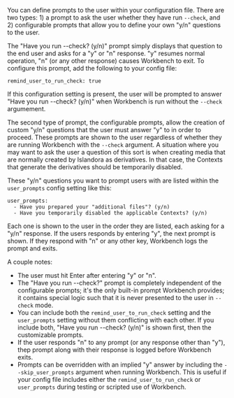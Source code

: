 You can define prompts to the user within your configuration file. There are two types: 1) a prompt to ask the user whether they have run `--check`, and 2) configurable prompts that allow you to define your own "y/n" questions to the user.

The "Have you run --check? (y/n)" prompt simply displays that question to the end user and asks for a "y" or "n" response. "y" resumes normal operation, "n" (or any other response) causes Workbench to exit. To configure this prompt, add the following to your config file:

`remind_user_to_run_check: true`

If this configuration setting is present, the user will be prompted to answer "Have you run --check? (y/n)" when Workbench is run without the `--check` argumement.

The second type of prompt, the configurable prompts, allow the creation of custom "y/n" questions that the user must answer "y" to in order to proceed. These prompts are shown  to the user regardless of whether they are running Workbench with the `--check` argument. A situation where you may want to ask the user a question of this sort is when creating media that are normally created by Islandora as derivatives. In that case, the Contexts that generate the derivatives should be temporarily disabled.

These "y/n" questions you want to prompt users with are listed within the `user_prompts` config setting like this:

```
user_prompts:
  - Have you prepared your "additional files"? (y/n)
  - Have you temporarily disabled the applicable Contexts? (y/n)
```

Each one is shown to the user in the order they are listed, each asking for a "y/n" response. If the users responds by entering "y", the next prompt is shown. If they respond with "n" or any other key, Workbench logs the prompt and exits.


A couple notes:

* The user must hit Enter after entering "y" or "n".
* The "Have you run --check?" prompt is completely independent of the configurable prompts; it's the only built-in prompt Workbench provides; it contains special logic such that it is never presented to the user in `--check` mode.
* You can include both the `remind_user_to_run_check` setting and the `user_prompts` setting without them conflicting with each other. If you include both, "Have you run --check? (y/n)" is shown first, then the customizable prompts.
* If the user responds  "n" to any prompt (or any response other than "y"), thep prompt along with their response is logged before Workbench exits.
* Prompts can be overridden with an implied "y" answer by including the `--skip_user_prompts` argument when running Workbench. This is useful if your config file includes either the `remind_user_to_run_check` or `user_prompts` during testing or scripted use of Workbench.

